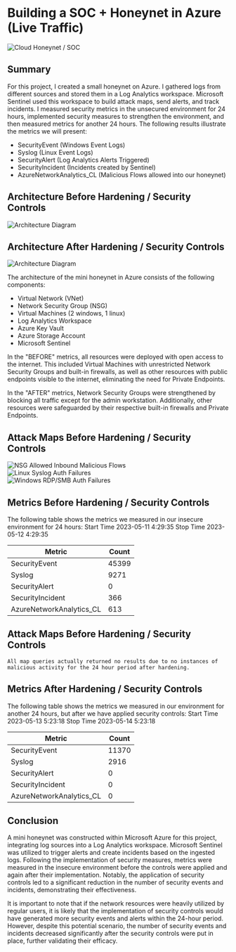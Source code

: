 # Building a SOC + Honeynet in Azure (Live Traffic)
![Cloud Honeynet / SOC](https://user-images.githubusercontent.com/65828628/236935173-6cb5f050-376a-4396-97aa-c147d9297f52.gif)

## Summary

For this project, I created a small honeynet on Azure. I gathered logs from different sources and stored them in a Log Analytics workspace. Microsoft Sentinel used this workspace to build attack maps, send alerts, and track incidents. I measured security metrics in the unsecured environment for 24 hours, implemented security measures to strengthen the environment, and then measured metrics for another 24 hours. The following results illustrate the metrics we will present:

- SecurityEvent (Windows Event Logs)
- Syslog (Linux Event Logs)
- SecurityAlert (Log Analytics Alerts Triggered)
- SecurityIncident (Incidents created by Sentinel)
- AzureNetworkAnalytics_CL (Malicious Flows allowed into our honeynet)

## Architecture Before Hardening / Security Controls
![Architecture Diagram](https://camo.githubusercontent.com/cbabbce9b931457f2d315cf7b54329abb8a236a377baf6f061facbf00a60b650/68747470733a2f2f692e696d6775722e636f6d2f783436474271462e706e67)

## Architecture After Hardening / Security Controls
![Architecture Diagram](https://camo.githubusercontent.com/faf06f075bb323f4147f3434106f7843e1090fd678b7432a770a615c1b30a0e6/68747470733a2f2f692e696d6775722e636f6d2f6c4b6f756479582e706e67)

The architecture of the mini honeynet in Azure consists of the following components:

- Virtual Network (VNet)
- Network Security Group (NSG)
- Virtual Machines (2 windows, 1 linux)
- Log Analytics Workspace
- Azure Key Vault
- Azure Storage Account
- Microsoft Sentinel


In the "BEFORE" metrics, all resources were deployed with open access to the internet. This included Virtual Machines with unrestricted Network Security Groups and built-in firewalls, as well as other resources with public endpoints visible to the internet, eliminating the need for Private Endpoints.





In the "AFTER" metrics, Network Security Groups were strengthened by blocking all traffic except for the admin workstation. Additionally, other resources were safeguarded by their respective built-in firewalls and Private Endpoints.


## Attack Maps Before Hardening / Security Controls
![NSG Allowed Inbound Malicious Flows](https://i.imgur.com/sMSv7R7.png)<br>
![Linux Syslog Auth Failures](https://i.imgur.com/BvzC0W0.png)<br>
![Windows RDP/SMB Auth Failures](https://i.imgur.com/mjLxPmL.png)<br>

## Metrics Before Hardening / Security Controls

The following table shows the metrics we measured in our insecure environment for 24 hours:
Start Time 2023-05-11 4:29:35
Stop Time 2023-05-12 4:29:35

| Metric                   | Count
| ------------------------ | -----
| SecurityEvent            | 45399
| Syslog                   | 9271
| SecurityAlert            | 0
| SecurityIncident         | 366
| AzureNetworkAnalytics_CL | 613

## Attack Maps Before Hardening / Security Controls

```All map queries actually returned no results due to no instances of malicious activity for the 24 hour period after hardening.```

## Metrics After Hardening / Security Controls

The following table shows the metrics we measured in our environment for another 24 hours, but after we have applied security controls:
Start Time 2023-05-13 5:23:18
Stop Time	2023-05-14  5:23:18

| Metric                   | Count
| ------------------------ | -----
| SecurityEvent            | 11370
| Syslog                   | 2916
| SecurityAlert            | 0
| SecurityIncident         | 0
| AzureNetworkAnalytics_CL | 0

## Conclusion

A mini honeynet was constructed within Microsoft Azure for this project, integrating log sources into a Log Analytics workspace. Microsoft Sentinel was utilized to trigger alerts and create incidents based on the ingested logs. Following the implementation of security measures, metrics were measured in the insecure environment before the controls were applied and again after their implementation. Notably, the application of security controls led to a significant reduction in the number of security events and incidents, demonstrating their effectiveness.

It is important to note that if the network resources were heavily utilized by regular users, it is likely that the implementation of security controls would have generated more security events and alerts within the 24-hour period. However, despite this potential scenario, the number of security events and incidents decreased significantly after the security controls were put in place, further validating their efficacy.
